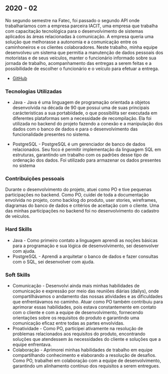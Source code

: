## 2020 - 02
No segundo semestre na Fatec, foi passado o segundo API onde trabalharíamos com a empresa parceira IACIT, uma empresa que trabalha com capacitação tecnológica para o desenvolvimento de sistemas aplicados às áreas relacionadas à comunicação. A empresa queria uma solução que melhorasse a autonomia e a comunicação entre os caminhoneiros e os clientes colaboradores. Neste trabalho, minha equipe desenvolveu um sistema que permitia a manutenção de dados pessoais dos motoristas e de seus veículos, manter o funcionário informado sobre sua jornada de trabalho, acompanhamento das entregas a serem feitas e a possibilidade de escolher o funcionário e o veículo para efetuar a entrega.

- [GitHub](https://github.com/Vitor-y/Projeto-Integrador)

### Tecnologias Utilizadas

- Java - Java é uma linguagem de programação orientada a objetos desenvolvida na década de 90 que possui uma de suas principais carácteristicas a sua portabiidade, o que possibilita ser executada em diferentes plataformas sem a necessidade de recompilação. Ela foi utilizada no backend do projeto fazendo a conexão e a manipulação dos dados com o banco de dados e para o desenvolvimento das funcionalidade presentes no sistema. 

- PostgreSQL - PostgreSQL é um gerenciador de banco de dados relacionados. Seu foco é permitir implementação da linguagem SQL em estruturas, garantindo um trabalho com os padrões desse tipo de ordenação dos dados. Foi utilizado para armazenar os dados presentes no sistema 

### Contribuições pessoais 

Durante o desenvolvimento do projeto, atuei como PO e tive pequenas participações no backend. Como PO, cuidei de toda a documentação envolvida no projeto, como backlog do produto, user stories, wireframes, diagramas do banco de dados e critérios de aceitação com o cliente. Uma das minhas participações no backend foi no desenvolvimento do cadastro de veículos.

### Hard Skills 

- Java - Como primeiro contato a linguagem aprendi as noções básicas para a programação e sua lógica de desenvolvimento, sei desenvolver com ajuda. 
- PostgreSQL - Aprendi a arquitetar o banco de dados e fazer consultas com o SQL, sei desenvolver com ajuda. 

### Soft Skills 

- Comunicação - Desenvolvi ainda mais minhas habilidades de comunicação e expressão por meio das reuniões diárias (dailys), onde compartilhávamos o andamento das nossas atividades e as dificuldades que enfrentávamos no caminho. Atuar como PO também contribuiu para aprimorar essas habilidades, pois estava constantemente em contato com o cliente e com a equipe de desenvolvimento, fornecendo orientações sobre os requisitos do produto e garantindo uma comunicação eficaz entre todas as partes envolvidas.
- Proatividade - Como PO, participei ativamente na resolução de problemas relacionados aos requisitos do produto, encontrando soluções que atendessem às necessidades do cliente e soluções que a equipe enfrentava. 
- Colaboração - Aprimorei minhas habilidades de trabalho em equipe compartilhando conhecimento e elaborando a resolução de desafios. Como PO, trabalhei em colaboração com a equipe de desenvolvimento, garantindo um alinhamento contínuo dos requisitos a serem entregues. 
